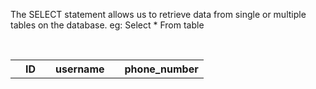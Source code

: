 <p>
The SELECT statement allows us to retrieve data from single or multiple tables on the database.
eg: Select * From table
</p>
<br/>
<table>
<tr>
  <td><th>ID</th></td>
  <td><th>username</th></td>
  <td><th>phone_number</th></td>
</tr>
</table>
